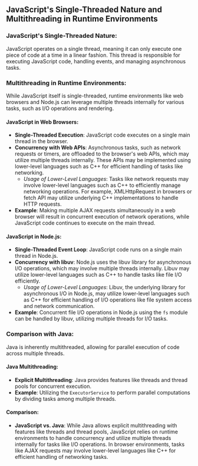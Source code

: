 ## JavaScript's Single-Threaded Nature and Multithreading in Runtime Environments

### JavaScript's Single-Threaded Nature:
JavaScript operates on a single thread, meaning it can only execute one piece of code at a time in a linear fashion. This thread is responsible for executing JavaScript code, handling events, and managing asynchronous tasks.

### Multithreading in Runtime Environments:
While JavaScript itself is single-threaded, runtime environments like web browsers and Node.js can leverage multiple threads internally for various tasks, such as I/O operations and rendering.

#### JavaScript in Web Browsers:
- **Single-Threaded Execution**: JavaScript code executes on a single main thread in the browser.
- **Concurrency with Web APIs**: Asynchronous tasks, such as network requests or timers, are offloaded to the browser's web APIs, which may utilize multiple threads internally. These APIs may be implemented using lower-level languages such as C++ for efficient handling of tasks like networking.
  - *Usage of Lower-Level Languages*: Tasks like network requests may involve lower-level languages such as C++ to efficiently manage networking operations. For example, XMLHttpRequest in browsers or fetch API may utilize underlying C++ implementations to handle HTTP requests.
- **Example**: Making multiple AJAX requests simultaneously in a web browser will result in concurrent execution of network operations, while JavaScript code continues to execute on the main thread.

#### JavaScript in Node.js:
- **Single-Threaded Event Loop**: JavaScript code runs on a single main thread in Node.js.
- **Concurrency with libuv**: Node.js uses the libuv library for asynchronous I/O operations, which may involve multiple threads internally. Libuv may utilize lower-level languages such as C++ to handle tasks like file I/O efficiently.
  - *Usage of Lower-Level Languages*: Libuv, the underlying library for asynchronous I/O in Node.js, may utilize lower-level languages such as C++ for efficient handling of I/O operations like file system access and network communication.
- **Example**: Concurrent file I/O operations in Node.js using the `fs` module can be handled by libuv, utilizing multiple threads for I/O tasks.

### Comparison with Java:
Java is inherently multithreaded, allowing for parallel execution of code across multiple threads.

#### Java Multithreading:
- **Explicit Multithreading**: Java provides features like threads and thread pools for concurrent execution.
- **Example**: Utilizing the `ExecutorService` to perform parallel computations by dividing tasks among multiple threads.

#### Comparison:
- **JavaScript vs. Java**: While Java allows explicit multithreading with features like threads and thread pools, JavaScript relies on runtime environments to handle concurrency and utilize multiple threads internally for tasks like I/O operations. In browser environments, tasks like AJAX requests may involve lower-level languages like C++ for efficient handling of networking tasks.
